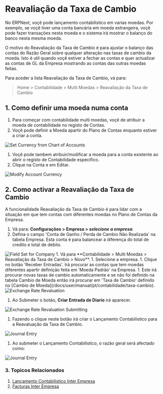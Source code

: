 <!-- add-breadcrumbs -->
# Reavaliação da Taxa de Cambio

No ERPNext, voçê pode lançamento contabilistico em varias moedas. Por exemplo, se voçê tiver uma conta bancária em moeda estrangeira, voçê pode fazer transações nesta moeda e o sistema irá mostrar o balanço do banco nesta mesma moeda.

O motivo do Reavaliação da Taxa de Cambio é para ajustar o balanço das contas do Razão Geral sobre qualquer alteração nas taxas de cambio da moeda. Isto é util quando voçê estiver a fechar as contas e quer actualizar as contas de GL da Empresa mostrando as contas das outras moedas feitas.

Para aceder a lista Reavaliação da Taxa de Cambio, vá para:
> Home > Contabilidade > Multi Moedas > Reavaliação da Taxa de Cambio

## 1. Como definir uma moeda numa conta

1. Para começar com contabilidade multi moedas, voçê de atribuir a moeda de contabilidade no registo de Contas.
1. Voçê pode definir a Moeda apartir do Plano de Contas enquanto estiver a criar a conta.

 <img class="screenshot" alt="Set Currency from Chart of Accounts" src="{{docs_base_url}}/assets/img/accounts/multi-currency/chart-of-accounts.png">
 
1. Voçê pode tambem atribuir/modificar a moeda para a conta existente ao abrir o registo de Contabilidade especifico.
1. Clique na Conta e em Editar.

 <img class="screenshot" alt="Modify Account Currency"  src="{{docs_base_url}}/assets/img/accounts/multi-currency/account-set-currency.png">

## 2. Como activar a Reavaliação da Taxa de Cambio

A funcionalidade Reavaliação da Taxa de Cambio é para lidar com a situação em que tem contas com diferentes moedas no Plano de Contas da Empresa.

1. Vá para: **Configurações > Empresa > *selecione a empresa***.
1. Defina o campo 'Conta de Ganho / Perda de Cambio Não Realizada' na tabela Empresa. Esta conta é para balancear a diferença do total de credito e total de debito.
 <img class="screenshot" alt="Field Set for Company"   src="{{docs_base_url}}/assets/img/accounts/field_set_company.png">
1. Vá para **Contabilidade > Multi Moedas > Reavaliação da Taxa de Cambio > Novo**.
1. Selecione a empresa.
1. Clique no botão 'Receber Entradas'. Irá procurar as contas que tem moedas diferentes apartir definição feita em 'Moeda Padrão' na Empresa.
1. Este irá procurar novas taxas de cambio automaticamente e se não foi definido na tabela Cambio de Moeda então irá procurar em 'Taxa de Cambio' definido no [Cambio de Moeda](/docs/user/manual/pt/contabilidade/taxa-cambio).
 <img class="screenshot" alt="Exchange Rate Revaluation"   src="{{docs_base_url}}/assets/img/accounts/exchange-rate-revaluation.png">

1. Ao Submeter o botão, **Criar Entrada de Diario** irá aparecer.
<img class="screenshot" alt="Exchange Rate Revaluation Submitting"    src="{{docs_base_url}}/assets/img/accounts/exchange-rate-revaluation-submit.png">

1. Fazendo o clique neste botão irá criar o Lançamento Contabilistico para a Reavaluação da Taxa de Cambio.
<img class="screenshot" alt="Journal Entry"   src="{{docs_base_url}}/assets/img/accounts/journal-entry-exchange.png">

1. Ao submeter o Lançamento Contabilistico, o razão geral será afectado como:
<img class="screenshot" alt="Journal Entry"   src="{{docs_base_url}}/assets/img/accounts/journal-entry-exchange-submit.png">

### 3. Topicos Relacionados
1. [Lançamento Contabilistico Inter Empresa](/docs/user/manual/pt/contabilidade/lançamento-contabilistico-inter-empresa)
1. [Facturas Inter Empresa](/docs/user/manual/pt/contabilidade/facturas-inter-empresa)
